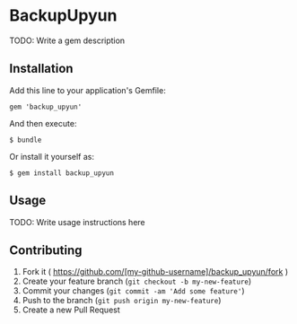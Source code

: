 # BackupUpyun

TODO: Write a gem description

## Installation

Add this line to your application's Gemfile:

    gem 'backup_upyun'

And then execute:

    $ bundle

Or install it yourself as:

    $ gem install backup_upyun

## Usage

TODO: Write usage instructions here

## Contributing

1. Fork it ( https://github.com/[my-github-username]/backup_upyun/fork )
2. Create your feature branch (`git checkout -b my-new-feature`)
3. Commit your changes (`git commit -am 'Add some feature'`)
4. Push to the branch (`git push origin my-new-feature`)
5. Create a new Pull Request
